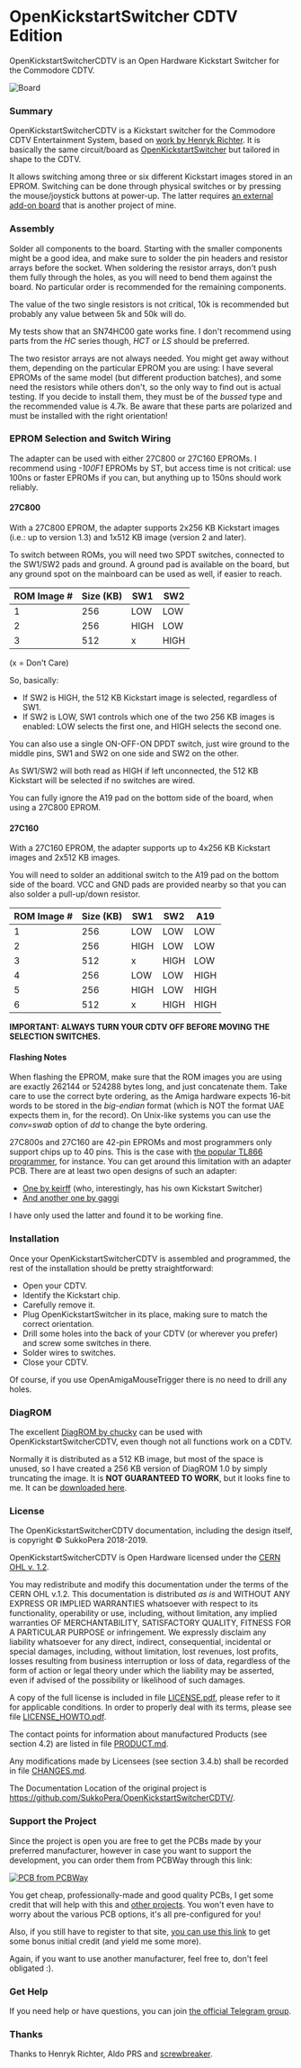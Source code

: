 # OpenKickstartSwitcher CDTV Edition
OpenKickstartSwitcherCDTV is an Open Hardware Kickstart Switcher for the Commodore CDTV.

![Board](https://raw.githubusercontent.com/SukkoPera/OpenKickstartSwitcherCDTV/master/doc/render-top.png)

### Summary
OpenKickstartSwitcherCDTV is a Kickstart switcher for the Commodore CDTV Entertainment System, based on [work by Henryk Richter](http://bax.comlab.uni-rostock.de/en/hardware/amiga500/kickstart-eprom/). It is basically the same circuit/board as [OpenKickstartSwitcher](https://github.com/SukkoPera/OpenKickstartSwitcher) but tailored in shape to the CDTV.

It allows switching among three or six different Kickstart images stored in an EPROM. Switching can be done through physical switches or by pressing the mouse/joystick buttons at power-up. The latter requires [an external add-on board](https://github.com/SukkoPera/OpenAmigaMouseTrigger) that is another project of mine.

### Assembly
Solder all components to the board. Starting with the smaller components might be a good idea, and make sure to solder the pin headers and resistor arrays before the socket. When soldering the resistor arrays, don't push them fully through the holes, as you will need to bend them against the board. No particular order is recommended for the remaining components.

The value of the two single resistors is not critical, 10k is recommended but probably any value between 5k and 50k will do.

My tests show that an SN74HC00 gate works fine. I don't recommend using parts from the *HC* series though, *HCT* or *LS* should be preferred.

The two resistor arrays are not always needed. You might get away without them, depending on the particular EPROM you are using: I have several EPROMs of the same model (but different production batches), and some need the resistors while others don't, so the only way to find out is actual testing. If you decide to install them, they must be of the *bussed* type and the recommended value is 4.7k. Be aware that these parts are polarized and must be installed with the right orientation!

### EPROM Selection and Switch Wiring
The adapter can be used with either 27C800 or 27C160 EPROMs. I recommend using *-100F1* EPROMs by ST, but access time is not critical: use 100ns or faster EPROMs if you can, but anything up to 150ns should work reliably.

#### 27C800
With a 27C800 EPROM, the adapter supports 2x256 KB Kickstart images (i.e.: up to version 1.3) and 1x512 KB image (version 2 and later).

To switch between ROMs, you will need two SPDT switches, connected to the SW1/SW2 pads and ground. A ground pad is available on the board, but any ground spot on the mainboard can be used as well, if easier to reach.

| ROM Image # | Size (KB) | SW1 | SW2 |
|-------------|-----------|-----|-----|
| 1           | 256       | LOW | LOW |
| 2           | 256       | HIGH| LOW |
| 3           | 512       |  x  | HIGH|

(x = Don't Care)

So, basically:
* If SW2 is HIGH, the 512 KB Kickstart image is selected, regardless of SW1.
* If SW2 is LOW, SW1 controls which one of the two 256 KB images is enabled: LOW selects the first one, and HIGH selects the second one.

You can also use a single ON-OFF-ON DPDT switch, just wire ground to the middle pins, SW1 and SW2 on one side and SW2 on the other.

As SW1/SW2 will both read as HIGH if left unconnected, the 512 KB Kickstart will be selected if no switches are wired.

You can fully ignore the A19 pad on the bottom side of the board, when using a 27C800 EPROM.

#### 27C160
With a 27C160 EPROM, the adapter supports up to 4x256 KB Kickstart images and 2x512 KB images.

You will need to solder an additional switch to the A19 pad on the bottom side of the board. VCC and GND pads are provided nearby so that you can also solder a pull-up/down resistor.

| ROM Image # | Size (KB) | SW1 | SW2 | A19 |
|-------------|-----------|-----|-----|-----|
| 1           | 256       | LOW | LOW | LOW |
| 2           | 256       | HIGH| LOW | LOW |
| 3           | 512       |  x  | HIGH| LOW |
| 4           | 256       | LOW | LOW | HIGH|
| 5           | 256       | HIGH| LOW | HIGH|
| 6           | 512       |  x  | HIGH| HIGH|

**IMPORTANT: ALWAYS TURN YOUR CDTV OFF BEFORE MOVING THE SELECTION SWITCHES.**

#### Flashing Notes
When flashing the EPROM, make sure that the ROM images you are using are exactly 262144 or 524288 bytes long, and just concatenate them. Take care to use the correct byte ordering, as the Amiga hardware expects 16-bit words to be stored in the *big-endian* format (which is NOT the format UAE expects them in, for the record). On Unix-like systems you can use the *conv=swab* option of *dd* to change the byte ordering.

27C800s and 27C160 are 42-pin EPROMs and most programmers only support chips up to 40 pins. This is the case with [the popular TL866 programmer](http://autoelectric.cn/EN/TL866_main.html), for instance. You can get around this limitation with an adapter PCB. There are at least two open designs of such an adapter:
* [One by keirff](https://github.com/keirf/PCB-Projects) (who, interestingly, has his own Kickstart Switcher)
* [And another one by gaggi](https://github.com/gaggi/27c160-tl866-adapter)

I have only used the latter and found it to be working fine.

### Installation
Once your OpenKickstartSwitcherCDTV is assembled and programmed, the rest of the installation should be pretty straightforward:
* Open your CDTV.
* Identify the Kickstart chip.
* Carefully remove it.
* Plug OpenKickstartSwitcher in its place, making sure to match the correct orientation.
* Drill some holes into the back of your CDTV (or wherever you prefer) and screw some switches in there.
* Solder wires to switches.
* Close your CDTV.

Of course, if you use OpenAmigaMouseTrigger there is no need to drill any holes.

### DiagROM
The excellent [DiagROM by chucky](http://www.diagrom.com) can be used with OpenKickstartSwitcherCDTV, even though not all functions work on a CDTV.

Normally it is distributed as a 512 KB image, but most of the space is unused, so I have created a 256 KB version of DiagROM 1.0 by simply truncating the image. It is **NOT GUARANTEED TO WORK**, but it looks fine to me. It can be [downloaded here](https://github.com/SukkoPera/OpenKickstartSwitcher/files/1777856/diagrom-256k.zip).

### License
The OpenKickstartSwitcherCDTV documentation, including the design itself, is copyright &copy; SukkoPera 2018-2019.

OpenKickstartSwitcherCDTV is Open Hardware licensed under the [CERN OHL v. 1.2](http://ohwr.org/cernohl).

You may redistribute and modify this documentation under the terms of the CERN OHL v.1.2. This documentation is distributed *as is* and WITHOUT ANY EXPRESS OR IMPLIED WARRANTIES whatsoever with respect to its functionality, operability or use, including, without limitation, any implied warranties OF MERCHANTABILITY, SATISFACTORY QUALITY, FITNESS FOR A PARTICULAR PURPOSE or infringement. We expressly disclaim any liability whatsoever for any direct, indirect, consequential, incidental or special damages, including, without limitation, lost revenues, lost profits, losses resulting from business interruption or loss of data, regardless of the form of action or legal theory under which the liability may be asserted, even if advised of the possibility or likelihood of such damages.

A copy of the full license is included in file [LICENSE.pdf](LICENSE.pdf), please refer to it for applicable conditions. In order to properly deal with its terms, please see file [LICENSE_HOWTO.pdf](LICENSE_HOWTO.pdf).

The contact points for information about manufactured Products (see section 4.2) are listed in file [PRODUCT.md](PRODUCT.md).

Any modifications made by Licensees (see section 3.4.b) shall be recorded in file [CHANGES.md](CHANGES.md).

The Documentation Location of the original project is https://github.com/SukkoPera/OpenKickstartSwitcherCDTV/.

### Support the Project
Since the project is open you are free to get the PCBs made by your preferred manufacturer, however in case you want to support the development, you can order them from PCBWay through this link:

[![PCB from PCBWay](https://www.pcbway.com/project/img/images/frompcbway.png)](https://www.pcbway.com/project/shareproject/OpenKickstartSwitcherCDTV_V1.html)

You get cheap, professionally-made and good quality PCBs, I get some credit that will help with this and [other projects](https://www.pcbway.com/project/member/shareproject/?bmbid=41100). You won't even have to worry about the various PCB options, it's all pre-configured for you!

Also, if you still have to register to that site, [you can use this link](https://www.pcbway.com/setinvite.aspx?inviteid=41100) to get some bonus initial credit (and yield me some more).

Again, if you want to use another manufacturer, feel free to, don't feel obligated :).

### Get Help
If you need help or have questions, you can join [the official Telegram group](https://t.me/joinchat/HUHdWBC9J9JnYIrvTYfZmg).

### Thanks
Thanks to Henryk Richter, Aldo PRS and [screwbreaker](https://github.com/screwbreaker).
